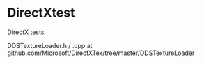 # DirectXtest
DirectX tests

DDSTextureLoader.h / .cpp at github.com/Microsoft/DirectXTex/tree/master/DDSTextureLoader
